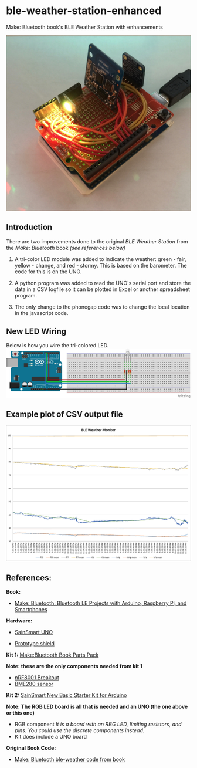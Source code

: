 # ble-weather-station-enhanced
Make: Bluetooth book's BLE Weather Station with enhancements

![alt text](https://raw.githubusercontent.com/CraigDawson/ble-weather-station-enhanced/master/documentation/IMG_4110.jpg)

## Introduction

There are two improvements done to the original *BLE Weather Station* from the *Make: Bluetooth* book *(see references below)*

 1.  A tri-color LED module was added to indicate the weather: green - fair, yellow - change, and red - stormy.  This is based on the barometer.  The code for this is on the UNO.

 1. A python program was added to read the UNO's serial port and store the data in a CSV logfile so it can be plotted in Excel or another spreadsheet program.

 1. The only change to the phonegap code was to change the local location in the javascript code.

## New LED Wiring
Below is how you wire the tri-colored LED.
![alt text](https://raw.githubusercontent.com/CraigDawson/ble-weather-station-enhanced/master/arduino/Added_LED_bb.png)

## Example plot of CSV output file
![alt text](https://raw.githubusercontent.com/CraigDawson/ble-weather-station-enhanced/master/documentation/excel_chart.png)

## References:

**Book:**

  * [Make: Bluetooth: Bluetooth LE Projects with Arduino, Raspberry Pi, and Smartphones](https://www.amazon.com/gp/product/1457187094/ref=oh_aui_search_detailpage?ie=UTF8&psc=1)


**Hardware:**

  * [SainSmart UNO](https://www.amazon.com/gp/product/B006GX8IAY/ref=oh_aui_search_detailpage?ie=UTF8&psc=1)

  * [Prototype shield](https://www.amazon.com/gp/product/B00Q9YB7PI/ref=oh_aui_detailpage_o09_s00?ie=UTF8&psc=1)


**Kit 1:**   [Make:Bluetooth Book Parts Pack](https://www.adafruit.com/products/3026)

**Note: these are the only components needed from kit 1**

  * [nRF8001 Breakout](https://www.adafruit.com/product/1697)
  * [BME280 sensor](https://www.adafruit.com/product/2652)


**Kit 2:**  [SainSmart New Basic Starter Kit for Arduino](https://www.amazon.com/gp/product/B00UV7KAPM/ref=oh_aui_search_detailpage?ie=UTF8&psc=1)

**Note: The RGB LED board is all that is needed and an UNO (the one above or this one)**

  * RGB component *It is a board with an RBG LED, limiting resistors, and pins. You could use the discrete components instead.*
  * Kit does include a UNO board


**Original Book Code:**

  * [Make: Bluetooth ble-weather code from book](https://github.com/MakeBluetooth/ble-weather)
